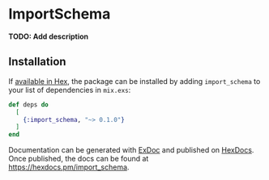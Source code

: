 # ImportSchema

**TODO: Add description**

## Installation

If [available in Hex](https://hex.pm/docs/publish), the package can be installed
by adding `import_schema` to your list of dependencies in `mix.exs`:

```elixir
def deps do
  [
    {:import_schema, "~> 0.1.0"}
  ]
end
```

Documentation can be generated with [ExDoc](https://github.com/elixir-lang/ex_doc)
and published on [HexDocs](https://hexdocs.pm). Once published, the docs can
be found at <https://hexdocs.pm/import_schema>.

